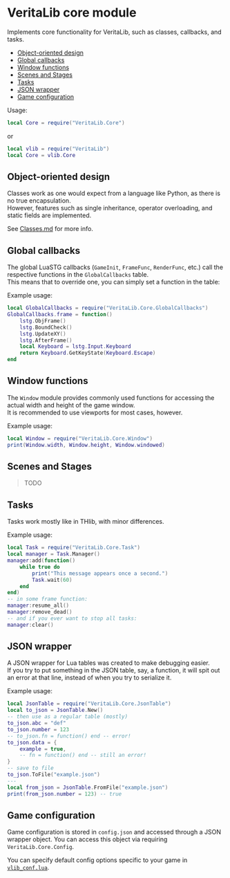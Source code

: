 # VeritaLib core module
Implements core functionality for VeritaLib, such as classes, callbacks, and tasks.

- [Object-oriented design](#object-oriented-design)
- [Global callbacks](#global-callbacks)
- [Window functions](#window-functions)
- [Scenes and Stages](#scenes-and-stages)
- [Tasks](#tasks)
- [JSON wrapper](#json-wrapper)
- [Game configuration](#game-configuration)

Usage:
```lua
local Core = require("VeritaLib.Core")
```
or
```lua
local vlib = require("VeritaLib")
local Core = vlib.Core
```

## Object-oriented design
Classes work as one would expect from a language like Python, as there is no true encapsulation.  
However, features such as single inheritance, operator overloading, and static fields are implemented.

See [Classes.md](Classes.md) for more info.

## Global callbacks
The global LuaSTG callbacks (`GameInit`, `FrameFunc`, `RenderFunc`, etc.) call the respective
functions in the `GlobalCallbacks` table.  
This means that to override one, you can simply set a function in the table:

Example usage:
```lua
local GlobalCallbacks = require("VeritaLib.Core.GlobalCallbacks")
GlobalCallbacks.frame = function()
    lstg.ObjFrame()
    lstg.BoundCheck()
    lstg.UpdateXY()
    lstg.AfterFrame()
    local Keyboard = lstg.Input.Keyboard
    return Keyboard.GetKeyState(Keyboard.Escape)
end
```

## Window functions
The `Window` module provides commonly used functions for accessing the actual width and height of the game window.  
It is recommended to use viewports for most cases, however.

Example usage:
```lua
local Window = require("VeritaLib.Core.Window")
print(Window.width, Window.height, Window.windowed)
```

## Scenes and Stages
> TODO

## Tasks
Tasks work mostly like in THlib, with minor differences.

Example usage:
```lua
local Task = require("VeritaLib.Core.Task")
local manager = Task.Manager()
manager:add(function()
    while true do
        print("This message appears once a second.")
        Task.wait(60)
    end
end)
-- in some frame function:
manager:resume_all()
manager:remove_dead()
-- and if you ever want to stop all tasks:
manager:clear()
```

## JSON wrapper
A JSON wrapper for Lua tables was created to make debugging easier.  
If you try to put something in the JSON table, say, a function, it will spit out an error at that
line, instead of when you try to serialize it.

Example usage:
```lua
local JsonTable = require("VeritaLib.Core.JsonTable")
local to_json = JsonTable.New()
-- then use as a regular table (mostly)
to_json.abc = "def"
to_json.number = 123
-- to_json.fn = function() end -- error!
to_json.data = {
    example = true,
    -- fn = function() end -- still an error!
}
-- save to file
to_json.ToFile("example.json")
---
local from_json = JsonTable.FromFile("example.json")
print(from_json.number = 123) -- true
```

## Game configuration
Game configuration is stored in `config.json` and accessed through a JSON wrapper object. You
can access this object via requiring `VeritaLib.Core.Config`.

You can specify default config options specific to your game in [`vlib_conf.lua`](/src/vlib_conf.lua).
